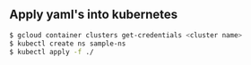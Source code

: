 ## Apply yaml's into kubernetes

```sh
$ gcloud container clusters get-credentials <cluster name>
$ kubectl create ns sample-ns
$ kubectl apply -f ./
```
